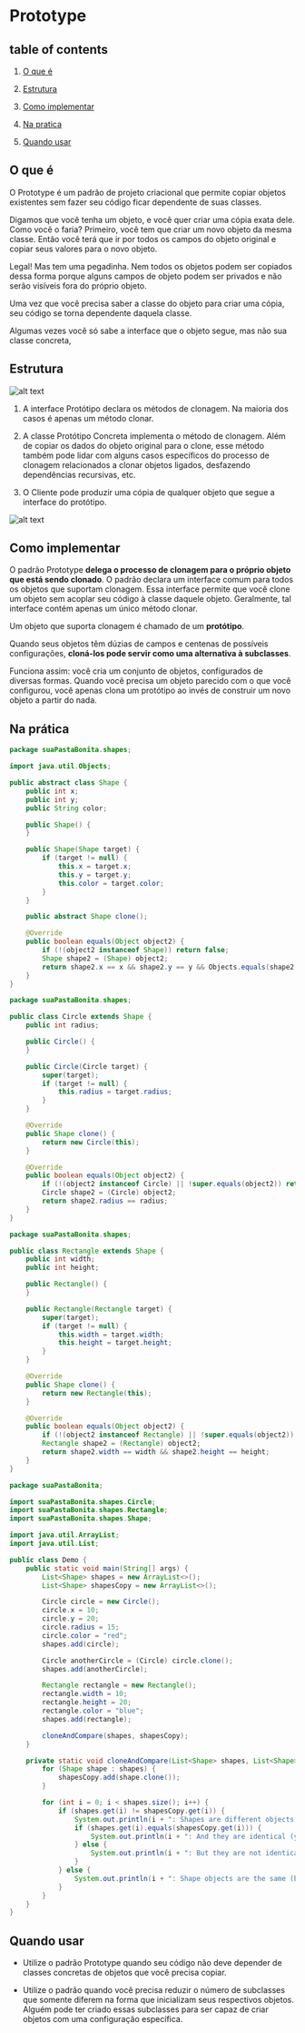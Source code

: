 # Prototype

## table of contents

1. [O que é](#o-que-é)

2. [Estrutura](#estrutura)

3. [Como implementar](#como-implementar)

4. [Na pratica](#na-prática)

5. [Quando usar](#quando-usar)

## O que é

O Prototype é um padrão de projeto criacional que permite copiar objetos existentes sem fazer seu código ficar dependente de suas classes.

Digamos que você tenha um objeto, e você quer criar uma cópia exata dele. Como você o faria? Primeiro, você tem que criar um novo objeto da mesma classe. Então você terá que ir por todos os campos do objeto original e copiar seus valores para o novo objeto.

Legal! Mas tem uma pegadinha. Nem todos os objetos podem ser copiados dessa forma porque alguns campos de objeto podem ser privados e não serão visíveis fora do próprio objeto.

Uma vez que você precisa saber a classe do objeto para criar uma cópia, seu código se torna dependente daquela classe.

Algumas vezes você só sabe a interface que o objeto segue, mas não sua classe concreta,

## Estrutura

![alt text](/the-23paterns/imagesmd/PT1.png)



1. A interface Protótipo declara os métodos de clonagem. Na maioria dos casos é apenas um método clonar.

1. A classe Protótipo Concreta implementa o método de clonagem. Além de copiar os dados do objeto original para o clone, esse método também pode lidar com alguns casos específicos do processo de clonagem relacionados a clonar objetos ligados, desfazendo dependências recursivas, etc.

1. O Cliente pode produzir uma cópia de qualquer objeto que segue a interface do protótipo.

![alt text](/the-23paterns/imagesmd/PT2.png)


## Como implementar

O padrão Prototype **delega o processo de clonagem para o próprio objeto que está sendo clonado**. O padrão declara um interface comum para todos os objetos que suportam clonagem. Essa interface permite que você clone um objeto sem acoplar seu código à classe daquele objeto. Geralmente, tal interface contém apenas um único método clonar.

Um objeto que suporta clonagem é chamado de um **protótipo**.

Quando seus objetos têm dúzias de campos e centenas de possíveis configurações, **cloná-los pode servir como uma alternativa à subclasses**.

Funciona assim: você cria um conjunto de objetos, configurados de diversas formas. Quando você precisa um objeto parecido com o que você configurou, você apenas clona um protótipo ao invés de construir um novo objeto a partir do nada.  

## Na prática

```java
package suaPastaBonita.shapes;

import java.util.Objects;

public abstract class Shape {
    public int x;
    public int y;
    public String color;

    public Shape() {
    }

    public Shape(Shape target) {
        if (target != null) {
            this.x = target.x;
            this.y = target.y;
            this.color = target.color;
        }
    }

    public abstract Shape clone();

    @Override
    public boolean equals(Object object2) {
        if (!(object2 instanceof Shape)) return false;
        Shape shape2 = (Shape) object2;
        return shape2.x == x && shape2.y == y && Objects.equals(shape2.color, color);
    }
}
```


```java
package suaPastaBonita.shapes;

public class Circle extends Shape {
    public int radius;

    public Circle() {
    }

    public Circle(Circle target) {
        super(target);
        if (target != null) {
            this.radius = target.radius;
        }
    }

    @Override
    public Shape clone() {
        return new Circle(this);
    }

    @Override
    public boolean equals(Object object2) {
        if (!(object2 instanceof Circle) || !super.equals(object2)) return false;
        Circle shape2 = (Circle) object2;
        return shape2.radius == radius;
    }
}

```



```java
package suaPastaBonita.shapes;

public class Rectangle extends Shape {
    public int width;
    public int height;

    public Rectangle() {
    }

    public Rectangle(Rectangle target) {
        super(target);
        if (target != null) {
            this.width = target.width;
            this.height = target.height;
        }
    }

    @Override
    public Shape clone() {
        return new Rectangle(this);
    }

    @Override
    public boolean equals(Object object2) {
        if (!(object2 instanceof Rectangle) || !super.equals(object2)) return false;
        Rectangle shape2 = (Rectangle) object2;
        return shape2.width == width && shape2.height == height;
    }
}
```



```java
package suaPastaBonita;

import suaPastaBonita.shapes.Circle;
import suaPastaBonita.shapes.Rectangle;
import suaPastaBonita.shapes.Shape;

import java.util.ArrayList;
import java.util.List;

public class Demo {
    public static void main(String[] args) {
        List<Shape> shapes = new ArrayList<>();
        List<Shape> shapesCopy = new ArrayList<>();

        Circle circle = new Circle();
        circle.x = 10;
        circle.y = 20;
        circle.radius = 15;
        circle.color = "red";
        shapes.add(circle);

        Circle anotherCircle = (Circle) circle.clone();
        shapes.add(anotherCircle);

        Rectangle rectangle = new Rectangle();
        rectangle.width = 10;
        rectangle.height = 20;
        rectangle.color = "blue";
        shapes.add(rectangle);

        cloneAndCompare(shapes, shapesCopy);
    }

    private static void cloneAndCompare(List<Shape> shapes, List<Shape> shapesCopy) {
        for (Shape shape : shapes) {
            shapesCopy.add(shape.clone());
        }

        for (int i = 0; i < shapes.size(); i++) {
            if (shapes.get(i) != shapesCopy.get(i)) {
                System.out.println(i + ": Shapes are different objects (yay!)");
                if (shapes.get(i).equals(shapesCopy.get(i))) {
                    System.out.println(i + ": And they are identical (yay!)");
                } else {
                    System.out.println(i + ": But they are not identical (booo!)");
                }
            } else {
                System.out.println(i + ": Shape objects are the same (booo!)");
            }
        }
    }
}
```

## Quando usar

* Utilize o padrão Prototype quando seu código não deve depender de classes concretas de objetos que você precisa copiar.

* Utilize o padrão quando você precisa reduzir o número de subclasses que somente diferem na forma que inicializam seus respectivos objetos. Alguém pode ter criado essas subclasses para ser capaz de criar objetos com uma configuração específica.